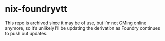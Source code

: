 # nix-foundryvtt

This repo is archived since it may be of use, but I’m not GMing online anymore, so it’s unlikely I’ll be updating the derivation as Foundry continues to push out updates.
